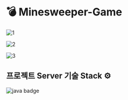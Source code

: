 # 💣 Minesweeper-Game

![1](https://user-images.githubusercontent.com/55652627/128984230-96ab86d9-91e1-4526-9595-cbfcdc9ba007.JPG)

![2](https://user-images.githubusercontent.com/55652627/128984131-33162adb-47dd-46be-86fa-4c676a0e6317.JPG)

![3](https://user-images.githubusercontent.com/55652627/128984141-cb66aa58-b791-4e9e-84c5-f981d9368acb.JPG)

## 프로젝트 Server 기술 Stack ⚙️
![java badge](https://img.shields.io/badge/Java-v11.0.10-cc6600?style=flat-square&logo=Java&logoColor=white)
